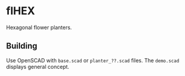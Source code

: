 # flHEX

Hexagonal flower planters.

## Building

Use OpenSCAD with `base.scad` or `planter_??.scad` files.
The `demo.scad` displays general concept.
